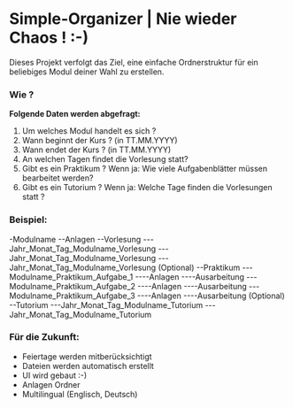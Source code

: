 # Simple-Organizer | Nie wieder Chaos ! :-)

Dieses Projekt verfolgt das Ziel, eine einfache Ordnerstruktur für ein beliebiges Modul deiner Wahl zu erstellen.

### Wie ? 

<b>Folgende Daten werden abgefragt:</b>

1. Um welches Modul handelt es sich ?
1. Wann beginnt der Kurs ? (in TT.MM.YYYY)
2. Wann endet der Kurs ? (in TT.MM.YYYY)
3. An welchen Tagen findet die Vorlesung statt?
4. Gibt es ein Praktikum ? Wenn ja: Wie viele Aufgabenblätter müssen bearbeitet werden? 
5. Gibt es ein Tutorium ? Wenn ja: Welche Tage finden die Vorlesungen statt ?

### Beispiel:

-Modulname
--Anlagen
--Vorlesung
---Jahr_Monat_Tag_Modulname_Vorlesung
---Jahr_Monat_Tag_Modulname_Vorlesung
---Jahr_Monat_Tag_Modulname_Vorlesung
(Optional)
--Praktikum
---Modulname_Praktikum_Aufgabe_1
----Anlagen
----Ausarbeitung
---Modulname_Praktikum_Aufgabe_2
----Anlagen
----Ausarbeitung
---Modulname_Praktikum_Aufgabe_3
----Anlagen
----Ausarbeitung
(Optional)
--Tutorium
---Jahr_Monat_Tag_Modulname_Tutorium
---Jahr_Monat_Tag_Modulname_Tutorium

### Für die Zukunft:
- Feiertage werden mitberücksichtigt
- Dateien werden automatisch erstellt
- UI wird gebaut :-)
- Anlagen Ordner
- Multilingual (Englisch, Deutsch)
